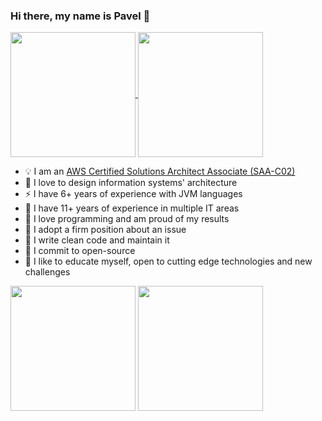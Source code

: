 ### Hi there, my name is Pavel 👋

<p>
<a href="#">
  <img height= "200px" align="center" src="https://github-readme-stats.vercel.app/api?username=maslick&count_private=true&show_icons=true&include_all_commits=true&show_icons=true&theme=dark&custom_title=Here%20are%20some%20of%20my%20stats" />
</a>
<a href="#">
  <img height= "200px" align="center" src="https://github-readme-stats.vercel.app/api/top-langs/?username=maslick&layout=compact&theme=dark&show_icons=true&langs_count=20&custom_title=Here%20are%20some%20languages%20I%27ve%20used" />
</a>
</p>



- 💡 I am an [AWS Certified Solutions Architect Associate (SAA-C02)](https://github.com/maslick/certifications/blob/master/AWS%20Certified%20Solutions%20Architect%20-%20Associate%20certificate.pdf)
- 🌱 I love to design information systems' architecture
- ⚡ I have 6+ years of experience with JVM languages
- 🚀 I have 11+ years of experience in multiple IT areas
- 💬 I love programming and am proud of my results
- 🤔 I adopt a firm position about an issue
- 🍭 I write clean code and maintain it
- 👯 I commit to open-source
- 🔭 I like to educate myself, open to cutting edge technologies and new challenges

[<img src="https://images.credly.com/size/680x680/images/4bc21d8b-4afe-4fbd-9a90-a9de8bf7b240/AWS-SolArchitect-Associate-2020.png" width="200"/>](https://www.credly.com/badges/f6d83830-9fb3-4e94-a680-df62f705b2f0/linked_in_profile)
[<img src="https://images.credly.com/size/680x680/images/68468004-5a85-4f3b-bc58-590773979486/AWS-CloudPractitioner-2020.png" width="200"/>](https://www.credly.com/badges/c503e4dc-5946-45d2-aee1-35db5869a742)



